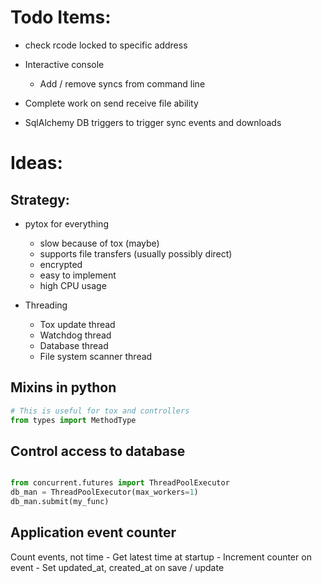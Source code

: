 # Todo Items:
- check rcode locked to specific address

- Interactive console
    - Add / remove syncs from command line
- Complete work on send receive file ability
- SqlAlchemy DB triggers to trigger sync events and downloads


# Ideas:

## Strategy:

- pytox for everything
    - slow because of tox (maybe)
    - supports file transfers (usually possibly direct)
    - encrypted
    - easy to implement
    - high CPU usage

- Threading
    - Tox update thread
    - Watchdog thread
    - Database thread
    - File system scanner thread

## Mixins in python

```python
# This is useful for tox and controllers
from types import MethodType
```

## Control access to database ##

```python

from concurrent.futures import ThreadPoolExecutor
db_man = ThreadPoolExecutor(max_workers=1)
db_man.submit(my_func)


```

## Application event counter ##

Count events, not time
    - Get latest time at startup
    - Increment counter on event
    - Set updated_at, created_at on save / update

